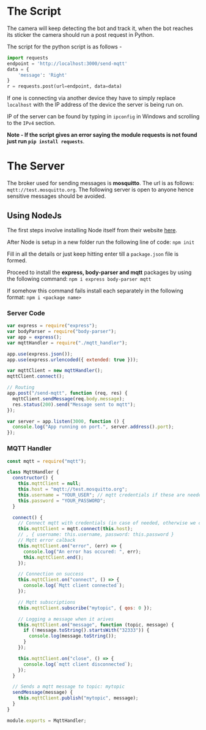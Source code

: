 # The Script
The camera will keep detecting the bot and track it, when the bot reaches its sticker the camera should run a post request in Python.

The script for the python script is as follows -
```py
import requests
endpoint = 'http://localhost:3000/send-mqtt'
data = {
    'message': 'Right'
}
r = requests.post(url=endpoint, data=data)
```
If one is connecting via another device they have to simply replace `localhost` with the IP address of the device the server is being run on.

IP of the server can be found by typing in `ipconfig` in Windows and scrolling to the `IPv4` section.

**Note - If the script gives an error saying the module requests is not found just run `pip install requests`**.

# The Server
The broker used for sending messages is **mosquitto**. The url is as follows: `mqtt://test.mosquitto.org`. The following server is open to anyone hence sensitive messages should be avoided.

## Using NodeJs
The first steps involve installing Node itself from their website [here](https://nodejs.dev/).

After Node is setup in a new folder run the following line of code:
`npm init`

Fill in all the details or just keep hitting enter till a `package.json` file is formed.

Proceed to install the **express, body-parser and mqtt** packages by using the following command:
`npm i express body-parser mqtt`

If somehow this command fails install each separately in the following format: `npm i <package name>`

### Server Code
```js
var express = require("express");
var bodyParser = require("body-parser");
var app = express();
var mqttHandler = require("./mqtt_handler");

app.use(express.json());
app.use(express.urlencoded({ extended: true }));

var mqttClient = new mqttHandler();
mqttClient.connect();

// Routing
app.post("/send-mqtt", function (req, res) {
  mqttClient.sendMessage(req.body.message);
  res.status(200).send("Message sent to mqtt");
});

var server = app.listen(3000, function () {
  console.log("App running on port.", server.address().port);
});
```
### MQTT Handler
```js
const mqtt = require("mqtt");

class MqttHandler {
  constructor() {
    this.mqttClient = null;
    this.host = "mqtt://test.mosquitto.org";
    this.username = "YOUR_USER"; // mqtt credentials if these are needed to connect
    this.password = "YOUR_PASSWORD";
  }

  connect() {
    // Connect mqtt with credentials (in case of needed, otherwise we can omit 2nd param)
    this.mqttClient = mqtt.connect(this.host);
    // , { username: this.username, password: this.password }
    // Mqtt error calback
    this.mqttClient.on("error", (err) => {
      console.log("An error has occured: ", err);
      this.mqttClient.end();
    });

    // Connection on success
    this.mqttClient.on("connect", () => {
      console.log(`Mqtt client connected`);
    });

    // Mqtt subscriptions
    this.mqttClient.subscribe("mytopic", { qos: 0 });

    // Logging a message when it arives
    this.mqttClient.on("message", function (topic, message) {
      if (!message.toString().startsWith("32333")) {
        console.log(message.toString());
      }
    });

    this.mqttClient.on("close", () => {
      console.log(`mqtt client disconnected`);
    });
  }

  // Sends a mqtt message to topic: mytopic
  sendMessage(message) {
    this.mqttClient.publish("mytopic", message);
  }
}

module.exports = MqttHandler;
```